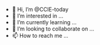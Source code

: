 - 👋 Hi, I’m @CCIE-today
- 👀 I’m interested in ...
- 🌱 I’m currently learning ...
- 💞️ I’m looking to collaborate on ...
- 📫 How to reach me ...

<!---
CCIE-today/CCIE-today is a ✨ special ✨ repository because its `README.md` (this file) appears on your GitHub profile.
You can click the Preview link to take a look at your changes.
--->
